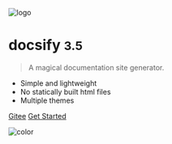 ![logo](_media/icon.svg)

# docsify <small>3.5</small>

> A magical documentation site generator.

- Simple and lightweight
- No statically built html files
- Multiple themes

[Gitee](https://gitee.com/zhsjch/vue-apitest.git)
[Get Started](/start/start)

![color](#f0f0f0)
